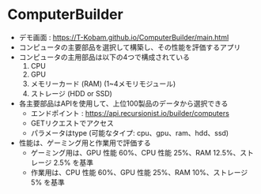 # ComputerBuilder
  - デモ画面 : https://T-Kobam.github.io/ComputerBuilder/main.html
  - コンピュータの主要部品を選択して構築し、その性能を評価するアプリ
  - コンピュータの主用部品は以下の4つで構成されている
    1. CPU
    2. GPU
    3. メモリーカード (RAM) (1~4メモリモジュール)
    4. ストレージ (HDD or SSD)
  - 各主要部品はAPIを使用して、上位100製品のデータから選択できる
    -  エンドポイント : https://api.recursionist.io/builder/computers
    -  GETリクエストでアクセス
    -  パラメータはtype (可能なタイプ: cpu、gpu、ram、hdd、ssd)
  - 性能は、ゲーミング用と作業用で評価する
    - ゲーミング用は、GPU 性能 60%、CPU 性能 25%、RAM 12.5%、ストレージ 2.5% を基準
    - 作業用は、CPU 性能 60%、GPU 性能 25%、RAM 10%、ストレージ 5% を基準
